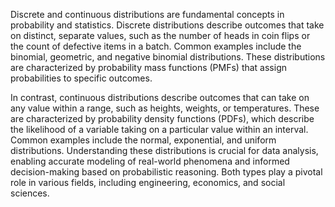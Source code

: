 Discrete and continuous distributions are fundamental concepts in probability and statistics. Discrete distributions describe outcomes that take on distinct, separate values, such as the number of heads in coin flips or the count of defective items in a batch. Common examples include the binomial, geometric, and negative binomial distributions. These distributions are characterized by probability mass functions (PMFs) that assign probabilities to specific outcomes.

In contrast, continuous distributions describe outcomes that can take on any value within a range, such as heights, weights, or temperatures. These are characterized by probability density functions (PDFs), which describe the likelihood of a variable taking on a particular value within an interval. Common examples include the normal, exponential, and uniform distributions. Understanding these distributions is crucial for data analysis, enabling accurate modeling of real-world phenomena and informed decision-making based on probabilistic reasoning. Both types play a pivotal role in various fields, including engineering, economics, and social sciences.
